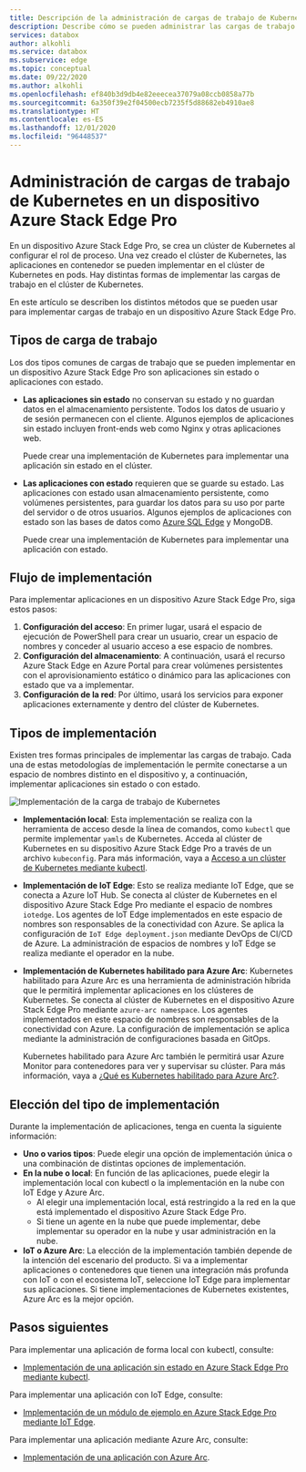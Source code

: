 ```yaml
---
title: Descripción de la administración de cargas de trabajo de Kubernetes en un dispositivo Azure Stack Edge Pro| Microsoft Docs
description: Describe cómo se pueden administrar las cargas de trabajo de Kubernetes en un dispositivo Azure Stack Edge Pro.
services: databox
author: alkohli
ms.service: databox
ms.subservice: edge
ms.topic: conceptual
ms.date: 09/22/2020
ms.author: alkohli
ms.openlocfilehash: ef840b3d9db4e82eeecea37079a08ccb0858a77b
ms.sourcegitcommit: 6a350f39e2f04500ecb7235f5d88682eb4910ae8
ms.translationtype: HT
ms.contentlocale: es-ES
ms.lasthandoff: 12/01/2020
ms.locfileid: "96448537"
---
```

# <a name="kubernetes-workload-management-on-your-azure-stack-edge-pro-device"></a>Administración de cargas de trabajo de Kubernetes en un dispositivo Azure Stack Edge Pro

En un dispositivo Azure Stack Edge Pro, se crea un clúster de Kubernetes al configurar el rol de proceso. Una vez creado el clúster de Kubernetes, las aplicaciones en contenedor se pueden implementar en el clúster de Kubernetes en pods. Hay distintas formas de implementar las cargas de trabajo en el clúster de Kubernetes. 

En este artículo se describen los distintos métodos que se pueden usar para implementar cargas de trabajo en un dispositivo Azure Stack Edge Pro.

## <a name="workload-types"></a>Tipos de carga de trabajo

Los dos tipos comunes de cargas de trabajo que se pueden implementar en un dispositivo Azure Stack Edge Pro son aplicaciones sin estado o aplicaciones con estado.

- **Las aplicaciones sin estado** no conservan su estado y no guardan datos en el almacenamiento persistente. Todos los datos de usuario y de sesión permanecen con el cliente. Algunos ejemplos de aplicaciones sin estado incluyen front-ends web como Nginx y otras aplicaciones web.

    Puede crear una implementación de Kubernetes para implementar una aplicación sin estado en el clúster. 

- **Las aplicaciones con estado** requieren que se guarde su estado. Las aplicaciones con estado usan almacenamiento persistente, como volúmenes persistentes, para guardar los datos para su uso por parte del servidor o de otros usuarios. Algunos ejemplos de aplicaciones con estado son las bases de datos como [Azure SQL Edge](../azure-sql-edge/overview.md) y MongoDB.

    Puede crear una implementación de Kubernetes para implementar una aplicación con estado. 

## <a name="deployment-flow"></a>Flujo de implementación

Para implementar aplicaciones en un dispositivo Azure Stack Edge Pro, siga estos pasos: 
 
1. **Configuración del acceso**: En primer lugar, usará el espacio de ejecución de PowerShell para crear un usuario, crear un espacio de nombres y conceder al usuario acceso a ese espacio de nombres.
2. **Configuración del almacenamiento**: A continuación, usará el recurso Azure Stack Edge en Azure Portal para crear volúmenes persistentes con el aprovisionamiento estático o dinámico para las aplicaciones con estado que va a implementar.
3. **Configuración de la red**: Por último, usará los servicios para exponer aplicaciones externamente y dentro del clúster de Kubernetes.
 
## <a name="deployment-types"></a>Tipos de implementación

Existen tres formas principales de implementar las cargas de trabajo. Cada una de estas metodologías de implementación le permite conectarse a un espacio de nombres distinto en el dispositivo y, a continuación, implementar aplicaciones sin estado o con estado.

![Implementación de la carga de trabajo de Kubernetes](./media/azure-stack-edge-gpu-kubernetes-workload-management/kubernetes-workload-management-1.png)

- **Implementación local**: Esta implementación se realiza con la herramienta de acceso desde la línea de comandos, como `kubectl` que permite implementar `yamls` de Kubernetes. Acceda al clúster de Kubernetes en su dispositivo Azure Stack Edge Pro a través de un archivo `kubeconfig`. Para más información, vaya a [Acceso a un clúster de Kubernetes mediante kubectl](azure-stack-edge-gpu-create-kubernetes-cluster.md).

- **Implementación de IoT Edge**: Esto se realiza mediante IoT Edge, que se conecta a Azure IoT Hub. Se conecta al clúster de Kubernetes en el dispositivo Azure Stack Edge Pro mediante el espacio de nombres `iotedge`. Los agentes de IoT Edge implementados en este espacio de nombres son responsables de la conectividad con Azure. Se aplica la configuración de `IoT Edge deployment.json` mediante DevOps de CI/CD de Azure. La administración de espacios de nombres y IoT Edge se realiza mediante el operador en la nube.

- **Implementación de Kubernetes habilitado para Azure Arc**: Kubernetes habilitado para Azure Arc es una herramienta de administración híbrida que le permitirá implementar aplicaciones en los clústeres de Kubernetes. Se conecta al clúster de Kubernetes en el dispositivo Azure Stack Edge Pro mediante `azure-arc namespace`. Los agentes implementados en este espacio de nombres son responsables de la conectividad con Azure. La configuración de implementación se aplica mediante la administración de configuraciones basada en GitOps. 
    
    Kubernetes habilitado para Azure Arc también le permitirá usar Azure Monitor para contenedores para ver y supervisar su clúster. Para más información, vaya a [¿Qué es Kubernetes habilitado para Azure Arc?](../azure-arc/kubernetes/overview.md).

## <a name="choose-the-deployment-type"></a>Elección del tipo de implementación

Durante la implementación de aplicaciones, tenga en cuenta la siguiente información:

- **Uno o varios tipos**: Puede elegir una opción de implementación única o una combinación de distintas opciones de implementación.
- **En la nube o local**: En función de las aplicaciones, puede elegir la implementación local con kubectl o la implementación en la nube con IoT Edge y Azure Arc. 
    - Al elegir una implementación local, está restringido a la red en la que está implementado el dispositivo Azure Stack Edge Pro.
    - Si tiene un agente en la nube que puede implementar, debe implementar su operador en la nube y usar administración en la nube.
- **IoT o Azure Arc**: La elección de la implementación también depende de la intención del escenario del producto. Si va a implementar aplicaciones o contenedores que tienen una integración más profunda con IoT o con el ecosistema IoT, seleccione IoT Edge para implementar sus aplicaciones. Si tiene implementaciones de Kubernetes existentes, Azure Arc es la mejor opción.


## <a name="next-steps"></a>Pasos siguientes

Para implementar una aplicación de forma local con kubectl, consulte:

- [Implementación de una aplicación sin estado en Azure Stack Edge Pro mediante kubectl](azure-stack-edge-j-series-deploy-stateless-application-kubernetes.md).

Para implementar una aplicación con IoT Edge, consulte:

- [Implementación de un módulo de ejemplo en Azure Stack Edge Pro mediante IoT Edge](azure-stack-edge-gpu-deploy-sample-module.md).

Para implementar una aplicación mediante Azure Arc, consulte:

- [Implementación de una aplicación con Azure Arc](azure-stack-edge-gpu-deploy-arc-kubernetes-cluster.md).
